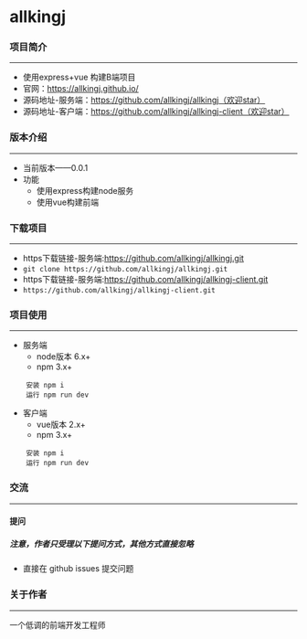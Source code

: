 # allkingj

### 项目简介

---
+ 使用express+vue 构建B端项目
+ 官网：https://allkingj.github.io/
+ 源码地址-服务端：https://github.com/allkingj/allkingj（欢迎star）
+ 源码地址-客户端：https://github.com/allkingj/allkingj-client（欢迎star）

### 版本介绍

---
+ 当前版本——0.0.1
+ 功能
    - 使用express构建node服务
    - 使用vue构建前端

### 下载项目

---
+ https下载链接-服务端:https://github.com/allkingj/allkingj.git
+ ```git clone https://github.com/allkingj/allkingj.git```
+ https下载链接-服务端:https://github.com/allkingj/allkingj-client.git
+ ```https://github.com/allkingj/allkingj-client.git```

### 项目使用

---
+ 服务端
    - node版本 6.x+
    - npm 3.x+
```
    安装 npm i
    运行 npm run dev
```

+ 客户端
    - vue版本 2.x+
    - npm 3.x+
```
    安装 npm i
    运行 npm run dev
```

### 交流

---

#### 提问
##### 注意，作者只受理以下提问方式，其他方式直接忽略
- 直接在 github issues 提交问题

### 关于作者

---

一个低调的前端开发工程师
